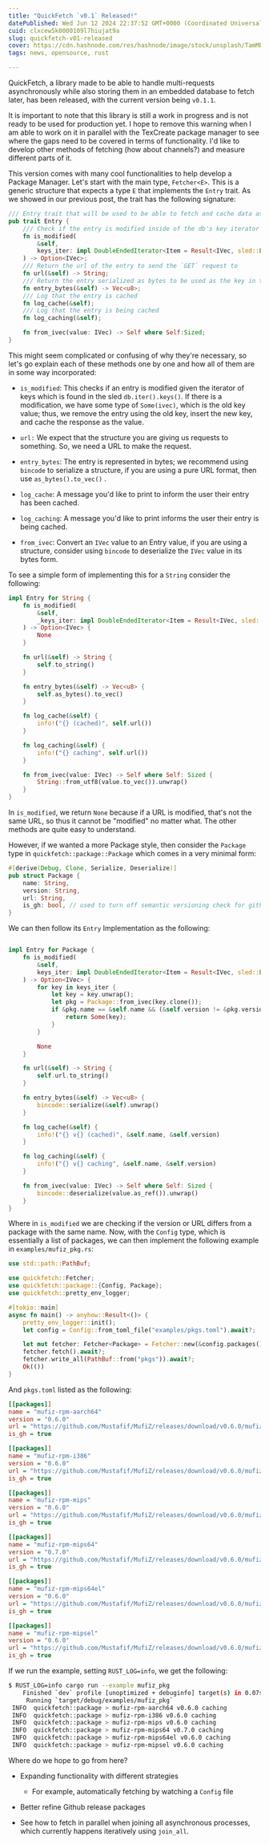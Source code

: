 ```yaml
---
title: "QuickFetch `v0.1` Released!"
datePublished: Wed Jun 12 2024 22:37:52 GMT+0000 (Coordinated Universal Time)
cuid: clxcew5k0000109l7hiujat9a
slug: quickfetch-v01-released
cover: https://cdn.hashnode.com/res/hashnode/image/stock/unsplash/TamMbr4okv4/upload/d593b68e2bae275b1547e8bcee084f17.jpeg
tags: news, opensource, rust

---
```


QuickFetch, a library made to be able to handle multi-requests asynchronously while also storing them in an embedded database to fetch later, has been released, with the current version being `v0.1.1`.

It is important to note that this library is still a work in progress and is not ready to be used for production yet. I hope to remove this warning when I am able to work on it in parallel with the TexCreate package manager to see where the gaps need to be covered in terms of functionality. I'd like to develop other methods of fetching (how about channels?) and measure different parts of it.

This version comes with many cool functionalities to help develop a Package Manager. Let's start with the main type, `Fetcher<E>`. This is a generic structure that expects a type `E` that implements the `Entry` trait. As we showed in our previous post, the trait has the following signature:

```rust
/// Entry trait that will be used to be able to fetch and cache data as the Key
pub trait Entry {
    /// Check if the entry is modified inside of the db's key iterator and return the old key
    fn is_modified(
        &self,
        keys_iter: impl DoubleEndedIterator<Item = Result<IVec, sled::Error>>,
    ) -> Option<IVec>;
    /// Return the url of the entry to send the `GET` request to
    fn url(&self) -> String;
    /// Return the entry serialized as bytes to be used as the key in the db
    fn entry_bytes(&self) -> Vec<u8>;
    /// Log that the entry is cached
    fn log_cache(&self);
    /// Log that the entry is being cached
    fn log_caching(&self);

    fn from_ivec(value: IVec) -> Self where Self:Sized;
}
```

This might seem complicated or confusing of why they're necessary, so let's go explain each of these methods one by one and how all of them are in some way incorporated:

* `is_modified`: This checks if an entry is modified given the iterator of keys which is found in the sled `db.iter().keys()`. If there is a modification, we have some type of `Some(ivec)`, which is the old key value; thus, we remove the entry using the old key, insert the new key, and cache the response as the value.
    
* `url:` We expect that the structure you are giving us requests to something. So, we need a URL to make the request.
    
* `entry_bytes`: The entry is represented in bytes; we recommend using `bincode` to serialize a structure, if you are using a pure URL format, then use `as_bytes().to_vec()` .
    
* `log_cache`: A message you'd like to print to inform the user their entry has been cached.
    
* `log_caching`: A message you'd like to print informs the user their entry is being cached.
    
* `from_ivec`: Convert an `IVec` value to an Entry value, if you are using a structure, consider using `bincode` to deserialize the `IVec` value in its bytes form.
    

To see a simple form of implementing this for a `String` consider the following:

```rust
impl Entry for String {
    fn is_modified(
        &self,
        _keys_iter: impl DoubleEndedIterator<Item = Result<IVec, sled::Error>>,
    ) -> Option<IVec> {
        None
    }

    fn url(&self) -> String {
        self.to_string()
    }

    fn entry_bytes(&self) -> Vec<u8> {
        self.as_bytes().to_vec()
    }

    fn log_cache(&self) {
        info!("{} (cached)", self.url())
    }

    fn log_caching(&self) {
        info!("{} caching", self.url())
    }

    fn from_ivec(value: IVec) -> Self where Self: Sized {
        String::from_utf8(value.to_vec()).unwrap()
    }
}
```

In `is_modified`, we return `None` because if a URL is modified, that's not the same URL, so thus it cannot be "modified" no matter what. The other methods are quite easy to understand.

However, if we wanted a more Package style, then consider the `Package` type in `quickfetch::package::Package` which comes in a very minimal form:

```rust
#[derive(Debug, Clone, Serialize, Deserialize)]
pub struct Package {
    name: String,
    version: String,
    url: String,
    is_gh: bool, // used to turn off semantic versioning check for github releases
}
```

We can then follow its `Entry` Implementation as the following:

```rust

impl Entry for Package {
    fn is_modified(
        &self,
        keys_iter: impl DoubleEndedIterator<Item = Result<IVec, sled::Error>>,
    ) -> Option<IVec> {
        for key in keys_iter {
            let key = key.unwrap();
            let pkg = Package::from_ivec(key.clone());
            if &pkg.name == &self.name && (&self.version != &pkg.version || &self.url != &pkg.url) {
                return Some(key);
            }
        }

        None
    }

    fn url(&self) -> String {
        self.url.to_string()
    }

    fn entry_bytes(&self) -> Vec<u8> {
        bincode::serialize(&self).unwrap()
    }

    fn log_cache(&self) {
        info!("{} v{} (cached)", &self.name, &self.version)
    }

    fn log_caching(&self) {
        info!("{} v{} caching", &self.name, &self.version)
    }

    fn from_ivec(value: IVec) -> Self where Self: Sized {
        bincode::deserialize(value.as_ref()).unwrap()
    }
}
```

Where in `is_modified` we are checking if the version or URL differs from a package with the same name. Now, with the `Config` type, which is essentially a list of packages, we can then implement the following example in `examples/mufiz_pkg.rs`:

```rust
use std::path::PathBuf;

use quickfetch::Fetcher;
use quickfetch::package::{Config, Package};
use quickfetch::pretty_env_logger;

#[tokio::main]
async fn main() -> anyhow::Result<()> {
    pretty_env_logger::init();
    let config = Config::from_toml_file("examples/pkgs.toml").await?;

    let mut fetcher: Fetcher<Package> = Fetcher::new(&config.packages(), "mufiz")?;
    fetcher.fetch().await?;
    fetcher.write_all(PathBuf::from("pkgs")).await?;
    Ok(())
}
```

And `pkgs.toml` listed as the following:

```ini
[[packages]]
name = "mufiz-rpm-aarch64"
version = "0.6.0"
url = "https://github.com/Mustafif/MufiZ/releases/download/v0.6.0/mufiz-0.6.0-1.aarch64.rpm"
is_gh = true

[[packages]]
name = "mufiz-rpm-i386"
version = "0.6.0"
url = "https://github.com/Mustafif/MufiZ/releases/download/v0.6.0/mufiz-0.6.0-1.i386.rpm"
is_gh = true

[[packages]]
name = "mufiz-rpm-mips"
version = "0.6.0"
url = "https://github.com/Mustafif/MufiZ/releases/download/v0.6.0/mufiz-0.6.0-1.mips.rpm"
is_gh = true

[[packages]]
name = "mufiz-rpm-mips64"
version = "0.7.0"
url = "https://github.com/Mustafif/MufiZ/releases/download/v0.6.0/mufiz-0.6.0-1.mips64.rpm"
is_gh = true

[[packages]]
name = "mufiz-rpm-mips64el"
version = "0.6.0"
url = "https://github.com/Mustafif/MufiZ/releases/download/v0.6.0/mufiz-0.6.0-1.mips64el.rpm"
is_gh = true

[[packages]]
name = "mufiz-rpm-mipsel"
version = "0.6.0"
url = "https://github.com/Mustafif/MufiZ/releases/download/v0.6.0/mufiz-0.6.0-1.mipsel.rpm"
is_gh = true
```

If we run the example, setting `RUST_LOG=info`, we get the following:

```bash
$ RUST_LOG=info cargo run --example mufiz_pkg
    Finished `dev` profile [unoptimized + debuginfo] target(s) in 0.07s
     Running `target/debug/examples/mufiz_pkg`
 INFO  quickfetch::package > mufiz-rpm-aarch64 v0.6.0 caching
 INFO  quickfetch::package > mufiz-rpm-i386 v0.6.0 caching
 INFO  quickfetch::package > mufiz-rpm-mips v0.6.0 caching
 INFO  quickfetch::package > mufiz-rpm-mips64 v0.7.0 caching
 INFO  quickfetch::package > mufiz-rpm-mips64el v0.6.0 caching
 INFO  quickfetch::package > mufiz-rpm-mipsel v0.6.0 caching
```

Where do we hope to go from here?

* Expanding functionality with different strategies
    
    * For example, automatically fetching by watching a `Config` file
        
* Better refine Github release packages
    
* See how to fetch in parallel when joining all asynchronous processes, which currently happens iteratively using `join_all`.